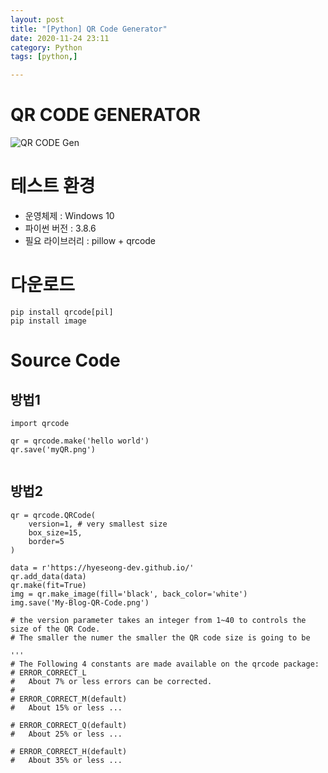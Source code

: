 ```yaml
---
layout: post
title: "[Python] QR Code Generator"
date: 2020-11-24 23:11
category: Python
tags: [python,]

---
```

# QR CODE GENERATOR

![QR CODE Gen](https://www.codesnail.com/wp-content/uploads/2020/07/qr-code-generator-in-python-768x432.png)

# 테스트 환경
- 운영체제 : Windows 10
- 파이썬 버전 : 3.8.6
- 필요 라이브러리 : pillow + qrcode


# 다운로드 
```
pip install qrcode[pil]
pip install image
```
# Source Code

## 방법1

```
import qrcode

qr = qrcode.make('hello world')
qr.save('myQR.png')


```

## 방법2

```
qr = qrcode.QRCode(
    version=1, # very smallest size
    box_size=15,
    border=5 
)

data = r'https://hyeseong-dev.github.io/'
qr.add_data(data)
qr.make(fit=True)
img = qr.make_image(fill='black', back_color='white')
img.save('My-Blog-QR-Code.png')

# the version parameter takes an integer from 1~40 to controls the size of the QR Code. 
# The smaller the numer the smaller the QR code size is going to be

'''
# The Following 4 constants are made available on the qrcode package:
# ERROR_CORRECT_L
#   About 7% or less errors can be corrected.
# 
# ERROR_CORRECT_M(default) 
#   About 15% or less ...

# ERROR_CORRECT_Q(default) 
#   About 25% or less ...

# ERROR_CORRECT_H(default) 
#   About 35% or less ...
```